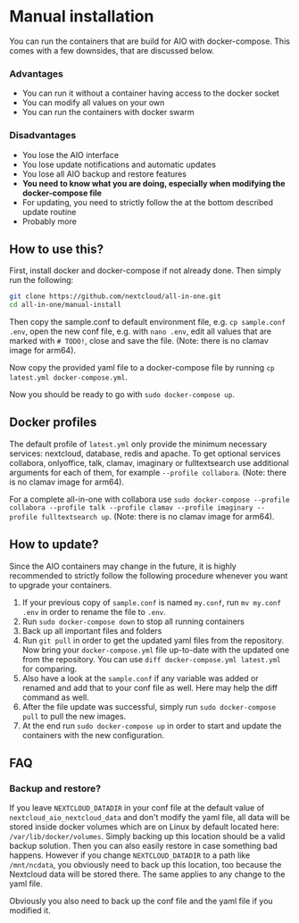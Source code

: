 # Manual installation

You can run the containers that are build for AIO with docker-compose. This comes with a few downsides, that are discussed below.

### Advantages
- You can run it without a container having access to the docker socket
- You can modify all values on your own
- You can run the containers with docker swarm

### Disadvantages
- You lose the AIO interface
- You lose update notifications and automatic updates
- You lose all AIO backup and restore features
- **You need to know what you are doing, especially when modifying the docker-compose file**
- For updating, you need to strictly follow the at the bottom described update routine
- Probably more

## How to use this?
First, install docker and docker-compose if not already done. Then simply run the following:
```bash
git clone https://github.com/nextcloud/all-in-one.git
cd all-in-one/manual-install
```
Then copy the sample.conf to default environment file, e.g. `cp sample.conf .env`, open the new conf file, e.g. with `nano .env`, edit all values that are marked with `# TODO!`, close and save the file. (Note: there is no clamav image for arm64).

Now copy the provided yaml file to a docker-compose file by running `cp latest.yml docker-compose.yml`.

Now you should be ready to go with `sudo docker-compose up`.

## Docker profiles
The default profile of `latest.yml` only provide the minimum necessary services: nextcloud, database, redis and apache. To get optional services collabora, onlyoffice, talk, clamav, imaginary or fulltextsearch use additional arguments for each of them, for example `--profile collabora`. (Note: there is no clamav image for arm64).

For a complete all-in-one with collabora use `sudo docker-compose --profile collabora --profile talk --profile clamav --profile imaginary --profile fulltextsearch up`. (Note: there is no clamav image for arm64).

## How to update?
Since the AIO containers may change in the future, it is highly recommended to strictly follow the following procedure whenever you want to upgrade your containers.
1. If your previous copy of `sample.conf` is named `my.conf`, run `mv my.conf .env` in order to rename the file to `.env`.
1. Run `sudo docker-compose down` to stop all running containers
1. Back up all important files and folders
1. Run `git pull` in order to get the updated yaml files from the repository. Now bring your `docker-compose.yml` file up-to-date with the updated one from the repository. You can use `diff docker-compose.yml latest.yml` for comparing.
1. Also have a look at the `sample.conf` if any variable was added or renamed and add that to your conf file as well. Here may help the diff command as well.
1. After the file update was successful, simply run `sudo docker-compose pull` to pull the new images.
1. At the end run `sudo docker-compose up` in order to start and update the containers with the new configuration.

## FAQ
### Backup and restore?
If you leave `NEXTCLOUD_DATADIR` in your conf file at the default value of `nextcloud_aio_nextcloud_data` and don't modify the yaml file, all data will be stored inside docker volumes which are on Linux by default located here: `/var/lib/docker/volumes`. Simply backing up this location should be a valid backup solution. Then you can also easily restore in case something bad happens. However if you change `NEXTCLOUD_DATADIR` to a path like `/mnt/ncdata`, you obviously need to back up this location, too because the Nextcloud data will be stored there. The same applies to any change to the yaml file. 

Obviously you also need to back up the conf file and the yaml file if you modified it.
